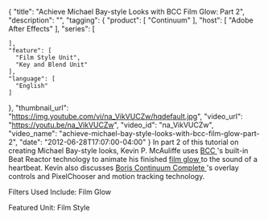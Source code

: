 {
  "title": "Achieve Michael Bay-style Looks with BCC Film Glow: Part 2",
  "description": "",
  "tagging": {
    "product": [
      "Continuum"
    ],
    "host": [
      "Adobe After Effects"
    ],
    "series": [

    ],
    "feature": [
      "Film Style Unit",
      "Key and Blend Unit"
    ],
    "language": [
      "English"
    ]
  },
  "thumbnail_url": "https://img.youtube.com/vi/na_VikVUCZw/hqdefault.jpg",
  "video_url": "https://youtu.be/na_VikVUCZw",
  "video_id": "na_VikVUCZw",
  "video_name": "achieve-michael-bay-style-looks-with-bcc-film-glow-part-2",
  "date": "2012-06-28T17:07:00-04:00"
}
In part 2 of this tutorial on creating Michael Bay-style looks, Kevin P. McAuliffe uses [ BCC ](/products/continuum/) 's built-in Beat Reactor technology to animate his finished [ film glow ](/products/continuum-units/film-style/) to the sound of a heartbeat. Kevin also discusses [ Boris Continuum Complete ](/products/continuum/) 's overlay controls and PixelChooser and motion tracking technology.

Filters Used Include: Film Glow

Featured Unit: Film Style
